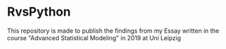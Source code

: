 # RvsPython
This repository is made to publish the findings from my Essay written in the course "Advanced Statistical Modeling" in 2019 at Uni Leipzig
